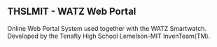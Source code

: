 ## THSLMIT - WATZ Web Portal

Online Web Portal System used together with the WATZ Smartwatch.
Developed by the Tenafly High School Lemelson-MIT InvenTeam(TM).